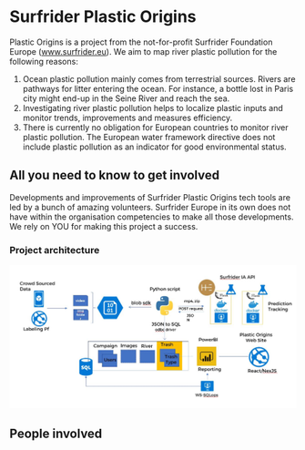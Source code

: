 # Surfrider Plastic Origins

Plastic Origins is a project from the not-for-profit Surfrider Foundation Europe (www.surfrider.eu). We aim to map river plastic pollution for the following reasons:

1. Ocean plastic pollution mainly comes from terrestrial sources. Rivers are pathways for litter entering the ocean. For instance, a bottle lost in Paris city might end-up in the Seine River and reach the sea.
2. Investigating river plastic pollution helps to localize plastic inputs and monitor trends, improvements and measures efficiency.
3. There is currently no obligation for European countries to monitor river plastic pollution. The European water framework directive does not include plastic pollution as an indicator for good environmental status.


## All you need to know to get involved

Developments and improvements of Surfrider Plastic Origins tech tools are led by a bunch of amazing volunteers. Surfrider Europe in its own does not have within the organisation competencies to make all those developments. We rely on YOU for making this project a success. 


### Project architecture

![Project architecture](/assets/project-architecture.JPG)

## People involved
                   	                	              	                  	                      	                 





